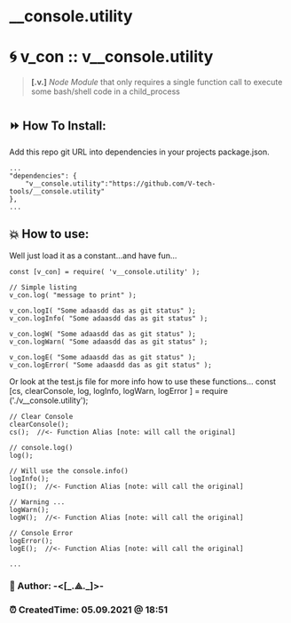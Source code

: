 # __console.utility


# 🌀 v_con :: **v__console.utility**
> **[.v.]** *Node Module* that only requires a single function call to execute some bash/shell code in a child_process

#
## ⏩ How To Install:
Add this repo git URL into dependencies in your projects package.json.  

	...
	"dependencies": {
		"v__console.utility":"https://github.com/V-tech-tools/__console.utility"  
	}, 
	...

## 💥 How to use:
Well just load it as a constant...and have fun... 

	const [v_con] = require( 'v__console.utility' );

	// Simple listing
	v_con.log( "message to print" );

	v_con.logI( "Some adaasdd das as git status" );
	v_con.logInfo( "Some adaasdd das as git status" );

	v_con.logW( "Some adaasdd das as git status" );
	v_con.logWarn( "Some adaasdd das as git status" );
  
	v_con.logE( "Some adaasdd das as git status" );
	v_con.logError( "Some adaasdd das as git status" );


Or look at the test.js file for more info how to use these functions...
const [cs, clearConsole, log, logInfo, logWarn, logError ] = require ('./v__console.utility');

	// Clear Console
	clearConsole();
	cs();  //<- Function Alias [note: will call the original]
	
	// console.log()
	log();
	
	// Will use the console.info() 
	logInfo();
	logI();  //<- Function Alias [note: will call the original]
	  
	// Warning ...
	logWarn();
	logW();  //<- Function Alias [note: will call the original]
	  
	// Console Error  
	logError();
	logE();  //<- Function Alias [note: will call the original]
  
	...



### 👻 Author: **-<[\_.⟁.\_]>-**   
### ⏰ CreatedTime: 05.09.2021 @ 18:51
